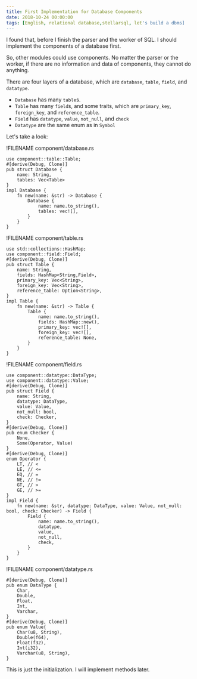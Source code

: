 ```yaml
---
title: First Implementation for Database Components
date: 2018-10-24 00:00:00
tags: [English, relational database,stellarsql, let's build a dbms]
---
```


I found that, before I finish the parser and the worker of SQL. I should implement the components of a database first.

So, other modules could use components. No matter the parser or the worker, if there are no information and data of components, they cannot do anything.

There are four layers of a database, which are `database`, `table`, `field`, and `datatype`.

- `Database` has many `table`s.
- `Table` has many `field`s, and some traits, which are `primary_key`, `foreign_key`, and `reference_table`.
- `Field` has `datatype`, `value`, `not_null`, and `check`
- `Datatype` are the same enum as in `Symbol`

Let's take a look:

!FILENAME component/database.rs

```
use component::table::Table;
#[derive(Debug, Clone)]
pub struct Database {
    name: String,
    tables: Vec<Table>
}
impl Database {
    fn new(name: &str) -> Database {
        Database {
            name: name.to_string(),
            tables: vec![],
        }
    }
}
```

!FILENAME component/table.rs

```
use std::collections::HashMap;
use component::field::Field;
#[derive(Debug, Clone)]
pub struct Table {
    name: String,
    fields: HashMap<String,Field>,
    primary_key: Vec<String>,
    foreign_key: Vec<String>,
    reference_table: Option<String>,
}
impl Table {
    fn new(name: &str) -> Table {
        Table {
            name: name.to_string(),
            fields: HashMap::new(),
            primary_key: vec![],
            foreign_key: vec![],
            reference_table: None,
        }
    }
}
```

!FILENAME component/field.rs

```
use component::datatype::DataType;
use component::datatype::Value;
#[derive(Debug, Clone)]
pub struct Field {
    name: String,
    datatype: DataType,
    value: Value,
    not_null: bool,
    check: Checker,
}
#[derive(Debug, Clone)]
pub enum Checker {
    None,
    Some(Operator, Value)
}
#[derive(Debug, Clone)]
enum Operator {
    LT, // <
    LE, // <=
    EQ, // =
    NE, // !=
    GT, // >
    GE, // >=
}
impl Field {
    fn new(name: &str, datatype: DataType, value: Value, not_null: bool, check: Checker) -> Field {
        Field {
            name: name.to_string(),
            datatype,
            value,
            not_null,
            check,
        }
    }
}
```

!FILENAME component/datatype.rs

```
#[derive(Debug, Clone)]
pub enum DataType {
    Char,
    Double,
    Float,
    Int,
    Varchar,
}
#[derive(Debug, Clone)]
pub enum Value{
    Char(u8, String),
    Double(f64),
    Float(f32),
    Int(i32),
    Varchar(u8, String),
}
```

This is just the initialization. I will implement methods later.
